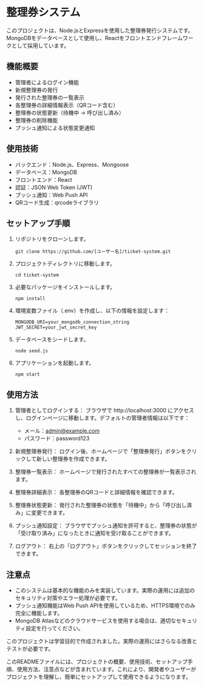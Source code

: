 

# 整理券システム

このプロジェクトは、Node.jsとExpressを使用した整理券発行システムです。MongoDBをデータベースとして使用し、Reactをフロントエンドフレームワークとして採用しています。

## 機能概要

- 管理者によるログイン機能
- 新規整理券の発行
- 発行された整理券の一覧表示
- 各整理券の詳細情報表示（QRコード含む）
- 整理券の状態更新（待機中 → 呼び出し済み）
- 整理券の削除機能
- プッシュ通知による状態変更通知

## 使用技術

- バックエンド：Node.js、Express、Mongoose
- データベース：MongoDB
- フロントエンド：React
- 認証：JSON Web Token (JWT)
- プッシュ通知：Web Push API
- QRコード生成：qrcodeライブラリ

## セットアップ手順

1. リポジトリをクローンします。
   ```
   git clone https://github.com/[ユーザー名]/ticket-system.git
   ```

2. プロジェクトディレクトリに移動します。
   ```
   cd ticket-system
   ```

3. 必要なパッケージをインストールします。
   ```
   npm install
   ```

4. 環境変数ファイル（.env）を作成し、以下の情報を設定します：
   ```
   MONGODB_URI=your_mongodb_connection_string
   JWT_SECRET=your_jwt_secret_key
   ```

5. データベースをシードします。
   ```
   node seed.js
   ```

6. アプリケーションを起動します。
   ```
   npm start
   ```

## 使用方法

1. 管理者としてログインする：
   ブラウザで http://localhost:3000 にアクセスし、ログインページに移動します。デフォルトの管理者情報は以下です：
   - メール：admin@example.com
   - パスワード：password123

2. 新規整理券発行：
   ログイン後、ホームページで「整理券発行」ボタンをクリックして新しい整理券を作成できます。

3. 整理券一覧表示：
   ホームページで発行されたすべての整理券が一覧表示されます。

4. 整理券詳細表示：
   各整理券のQRコードと詳細情報を確認できます。

5. 整理券状態更新：
   発行された整理券の状態を「待機中」から「呼び出し済み」に変更できます。

6. プッシュ通知設定：
   ブラウザでプッシュ通知を許可すると、整理券の状態が「受け取り済み」になったときに通知を受け取ることができます。

7. ログアウト：
   右上の「ログアウト」ボタンをクリックしてセッションを終了できます。

## 注意点

- このシステムは基本的な機能のみを実装しています。実際の運用には追加のセキュリティ対策やエラー処理が必要です。
- プッシュ通知機能はWeb Push APIを使用しているため、HTTPS環境でのみ完全に機能します。
- MongoDB Atlasなどのクラウドサービスを使用する場合は、適切なセキュリティ設定を行ってください。

このプロジェクトは学習目的で作成されました。実際の運用にはさらなる改善とテストが必要です。


このREADMEファイルには、プロジェクトの概要、使用技術、セットアップ手順、使用方法、注意点などが含まれています。これにより、開発者やユーザーがプロジェクトを理解し、簡単にセットアップして使用できるようになります。